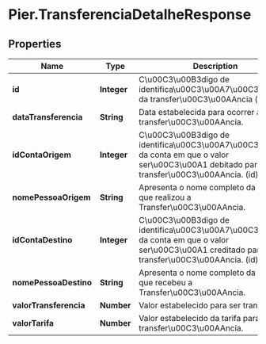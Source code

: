 # Pier.TransferenciaDetalheResponse

## Properties
Name | Type | Description | Notes
------------ | ------------- | ------------- | -------------
**id** | **Integer** | C\u00C3\u00B3digo de identifica\u00C3\u00A7\u00C3\u00A3o da transfer\u00C3\u00AAncia (id). | [optional] 
**dataTransferencia** | **String** | Data estabelecida para ocorrer a transfer\u00C3\u00AAncia. | [optional] 
**idContaOrigem** | **Integer** | C\u00C3\u00B3digo de identifica\u00C3\u00A7\u00C3\u00A3o da conta em que o valor ser\u00C3\u00A1 debitado para a transfer\u00C3\u00AAncia. (id). | [optional] 
**nomePessoaOrigem** | **String** | Apresenta o nome completo da pessoa que realizou a Transfer\u00C3\u00AAncia. | [optional] 
**idContaDestino** | **Integer** | C\u00C3\u00B3digo de identifica\u00C3\u00A7\u00C3\u00A3o da conta em que o valor ser\u00C3\u00A1 creditado para a transfer\u00C3\u00AAncia. (id). | [optional] 
**nomePessoaDestino** | **String** | Apresenta o nome completo da pessoa que recebeu a Transfer\u00C3\u00AAncia. | [optional] 
**valorTransferencia** | **Number** | Valor estabelecido para ser transferido. | [optional] 
**valorTarifa** | **Number** | Valor estabelecido da tarifa para a transfer\u00C3\u00AAncia. | [optional] 


